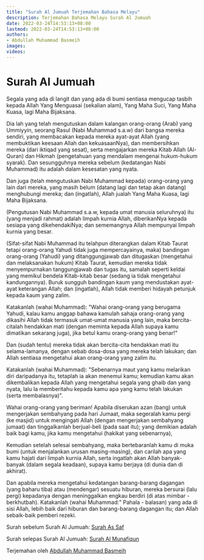 ```yaml
---
title: "Surah Al Jumuah Terjemahan Bahasa Melayu"
description: Terjemahan Bahasa Melayu Surah Al Jumuah
date: 2022-03-24T14:53:13+08:00
lastmod: 2022-03-24T14:53:13+08:00
authors:
- Abdullah Muhammad Basmeih
images:
videos:
---
```


# Surah Al Jumuah

<p class='atq' id="1">Segala yang ada di langit dan yang ada di bumi sentiasa mengucap tasbih kepada Allah Yang Menguasai (sekalian alam), Yang Maha Suci, Yang Maha Kuasa, lagi Maha Bijaksana.</p>
<p class='atq' id="2">Dia lah yang telah mengutuskan dalam kalangan orang-orang (Arab) yang Ummiyyin, seorang Rasul (Nabi Muhammad s.a.w) dari bangsa mereka sendiri, yang membacakan kepada mereka ayat-ayat Allah (yang membuktikan keesaan Allah dan kekuasaanNya), dan membersihkan mereka (dari iktiqad yang sesat), serta mengajarkan mereka Kitab Allah (Al-Quran) dan Hikmah (pengetahuan yang mendalam mengenai hukum-hukum syarak). Dan sesungguhnya mereka sebelum (kedatangan Nabi Muhammad) itu adalah dalam kesesatan yang nyata.</p>
<p class='atq' id="3">Dan juga (telah mengutuskan Nabi Muhammad kepada) orang-orang yang lain dari mereka, yang masih belum (datang lagi dan tetap akan datang) menghubungi mereka; dan (ingatlah), Allah jualah Yang Maha Kuasa, lagi Maha Bijaksana.</p>
<p class='atq' id="4">(Pengutusan Nabi Muhammad s.a.w, kepada umat manusia seluruhnya) itu (yang menjadi rahmat) adalah limpah kurnia Allah, diberikanNya kepada sesiapa yang dikehendakiNya; dan sememangnya Allah mempunyai limpah kurnia yang besar.</p>
<p class='atq' id="5">(Sifat-sifat Nabi Muhammad itu telahpun diterangkan dalam Kitab Taurat tetapi orang-orang Yahudi tidak juga mempercayainya, maka) bandingan orang-orang (Yahudi) yang ditanggungjawab dan ditugaskan (mengetahui dan melaksanakan hukum) Kitab Taurat, kemudian mereka tidak menyempurnakan tanggungjawab dan tugas itu, samalah seperti keldai yang memikul bendela Kitab-kitab besar (sedang ia tidak mengetahui kandungannya). Buruk sungguh bandingan kaum yang mendustakan ayat-ayat keterangan Allah; dan (ingatlah), Allah tidak memberi hidayah petunjuk kepada kaum yang zalim.</p>
<p class='atq' id="6">Katakanlah (wahai Muhammad): "Wahai orang-orang yang berugama Yahudi, kalau kamu anggap bahawa kamulah sahaja orang-orang yang dikasihi Allah tidak termasuk umat-umat manusia yang lain, maka bercita-citalah hendakkan mati (dengan meminta kepada Allah supaya kamu dimatikan sekarang juga), jika betul kamu orang-orang yang benar!"</p>
<p class='atq' id="7">Dan (sudah tentu) mereka tidak akan bercita-cita hendakkan mati itu selama-lamanya, dengan sebab dosa-dosa yang mereka telah lakukan; dan Allah sentiasa mengetahui akan orang-orang yang zalim itu.</p>
<p class='atq' id="8">Katakanlah (wahai Muhammad): "Sebenarnya maut yang kamu melarikan diri daripadanya itu, tetaplah ia akan menemui kamu; kemudian kamu akan dikembalikan kepada Allah yang mengetahui segala yang ghaib dan yang nyata, lalu Ia memberitahu kepada kamu apa yang kamu telah lakukan (serta membalasnya)".</p>
<p class='atq' id="9">Wahai orang-orang yang beriman! Apabila diserukan azan (bang) untuk mengerjakan sembahyang pada hari Jumaat, maka segeralah kamu pergi (ke masjid) untuk mengingati Allah (dengan mengerjakan sembahyang jumaat) dan tinggalkanlah berjual-beli (pada saat itu); yang demikian adalah baik bagi kamu, jika kamu mengetahui (hakikat yang sebenarnya),</p>
<p class='atq' id="10">Kemudian setelah selesai sembahyang, maka bertebaranlah kamu di muka bumi (untuk menjalankan urusan masing-masing), dan carilah apa yang kamu hajati dari limpah kurnia Allah, serta ingatlah akan Allah banyak-banyak (dalam segala keadaan), supaya kamu berjaya (di dunia dan di akhirat).</p>
<p class='atq' id="11">Dan apabila mereka mengetahui kedatangan barang-barang dagangan (yang baharu tiba) atau (mendengar) sesuatu hiburan, mereka bersurai (lalu pergi) kepadanya dengan meninggalkan engkau berdiri (di atas mimbar - berkhutbah). Katakanlah (wahai Muhammad:" Pahala - balasan) yang ada di sisi Allah, lebih baik dari hiburan dan barang-barang dagangan itu; dan Allah sebaik-baik pemberi rezeki.</p>

Surah sebelum Surah Al Jumuah: [Surah As Saf](/al-quran/surah-as-saf-terjemahan-bahasa-melayu/)

Surah selepas Surah Al Jumuah: [Surah Al Munafiqun](/al-quran/surah-al-munafiqun-terjemahan-bahasa-melayu/)

Terjemahan oleh [Abdullah Muhammad Basmeih](/authors/abdullah-muhammad-basmeih/)